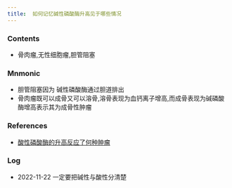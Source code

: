 ```yaml
---
title:  如何记忆碱性磷酸酶升高见于哪些情况
--- 
```


### Contents
- 骨肉瘤,无性细胞瘤,胆管阻塞
### Mnmonic
- 胆管阻塞因为 碱性磷酸酶通过胆道排出
- 骨肉瘤既可以成骨又可以溶骨,溶骨表现为血钙离子增高,而成骨表现为碱磷酸酶增高表示其为成骨性肿瘤

### References
- [酸性磷酸酶的升高反应了何种肿瘤](/酸性磷酸酶的升高反应了何种肿瘤)


### Log
- 2022-11-22 一定要把碱性与酸性分清楚
